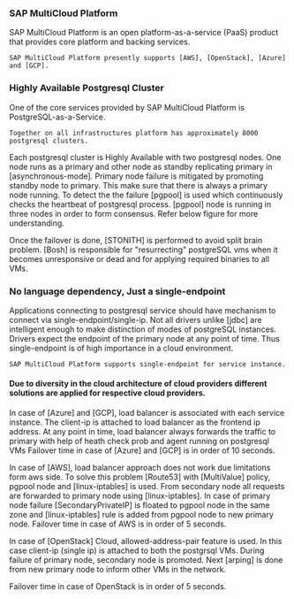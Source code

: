 ### SAP MultiCloud Platform

SAP MultiCloud Platform is an open platform-as-a-service (PaaS) product that provides core platform and backing services. 

    SAP MultiCloud Platform presently supports [AWS], [OpenStack], [Azure] and [GCP].

### Highly Available Postgresql Cluster

One of the core services provided by SAP MultiCloud Platform is PostgreSQL-as-a-Service.

    Together on all infrastructures platform has approximately 8000 postgresql clusters.

Each postgresql cluster is Highly Available with two postgresql nodes. One node runs as a primary and other node as standby replicating primary in [asynchronous-mode]. Primary node failure is mitigated by promoting standby node to primary. This make sure that there is always a primary node running. To detect the the failure [pgpool] is used which continuously checks the heartbeat of postgresql process. [pgpool] node is running in three nodes in order to form consensus. Refer below figure for more understanding.
  
  Once the failover is done, [STONITH] is performed to avoid split brain problem. [Bosh] is responsible for "resurrecting" postgreSQL vms when it becomes unresponsive or dead and for applying required binaries to all VMs.

  ### No language dependency, Just a single-endpoint

  Applications connecting to postgresql service should have mechanism to connect via single-endpoint/single-ip. Not all drivers unlike [jdbc] are intelligent enough to make distinction of modes of postgreSQL instances. Drivers expect the endpoint of the primary node at any point of time. Thus single-endpoint is of high importance in a cloud environment. 
  
    SAP MultiCloud Platform supports single-endpoint for service instance. 
    
#### Due to diversity in the cloud architecture of cloud providers different solutions are applied for respective cloud providers.

  In case of [Azure] and [GCP], load balancer is associated with each service instance. The client-ip is
  attached to load balancer as the frontend ip address. At any point in time, load balancer always forwards the traffic to primary with help of heath check prob and agent running on postgresql VMs
  Failover time in case of [Azure] and [GCP] is in order of 10 seconds.

  In case of [AWS], load balancer approach does not work due limitations form aws side. To solve this problem
  [Route53] with [MultiValue] policy, pgpool node and [linux-iptables] is used. From secondary node all requests are forwarded to primary node using [linux-iptables].
  In case of primary node failure [SecondaryPrivateIP] is floated to pgpool node in the same zone and [linux-iptables] rule is added from pgpool node to new primary node.
  Failover time in case of AWS is in order of 5 seconds.

  In case of [OpenStack] Cloud, allowed-address-pair feature is used. In this case client-ip (single ip) is attached to both the postgrsql VMs.
  During failure of primary node, secondary node is promoted. Next [arping] is done from new primary node to inform other VMs in the network.

  Failover time in case of OpenStack is in order of 5 seconds.